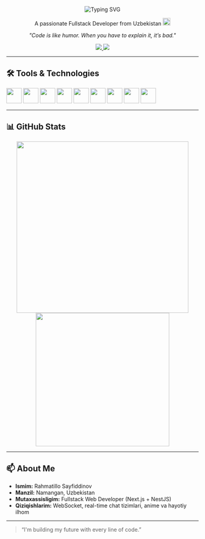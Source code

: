 <p align="center">
    <img src="https://readme-typing-svg.herokuapp.com?font=Fira+Code&size=28&pause=1000&center=true&vCenter=true&color=F75C19&width=500&lines=Hi+I'm+Rahmatillo+(Butcher)" alt="Typing SVG" />
  </p>
  
  <p align="center">
    A passionate Fullstack Developer from Uzbekistan <img src="https://twemoji.maxcdn.com/v/latest/72x72/1f1fa-1f1ff.png" width="20"/>
  </p>
  
  <p align="center">
    <em>"Code is like humor. When you have to explain it, it’s bad."</em>
  </p>
  
  <p align="center">
    <a href="mailto:ismoilsayfiddinov06@gmail.com">
      <img src="https://img.shields.io/badge/Gmail-D14836?style=for-the-badge&logo=gmail&logoColor=white"/>
    </a>
    <a href="https://butcher4.uz" target="_blank">
      <img src="https://img.shields.io/badge/Portfolio-E94E32?style=for-the-badge&logo=web&logoColor=white"/>
    </a>
  </p>
  
  ---
  
  ## 🛠️ Tools & Technologies
  
  <p align="left">
    <img src="https://cdn.jsdelivr.net/gh/devicons/devicon/icons/javascript/javascript-original.svg" width="40" />
    <img src="https://cdn.jsdelivr.net/gh/devicons/devicon/icons/typescript/typescript-original.svg" width="40" />
    <img src="https://cdn.jsdelivr.net/gh/devicons/devicon/icons/react/react-original.svg" width="40" />
    <img src="https://cdn.jsdelivr.net/gh/devicons/devicon/icons/nodejs/nodejs-plain.svg" width="40" />
    <img src="https://cdn.jsdelivr.net/gh/devicons/devicon/icons/nextjs/nextjs-original.svg" width="40" />
    <img src="https://cdn.jsdelivr.net/gh/devicons/devicon/icons/nestjs/nestjs-original.svg" width="40" />
    <img src="https://cdn.jsdelivr.net/gh/devicons/devicon/icons/postgresql/postgresql-original.svg" width="40" />
    <img src="https://cdn.jsdelivr.net/gh/devicons/devicon/icons/git/git-original.svg" width="40" />
    <img src="https://cdn.jsdelivr.net/gh/devicons/devicon/icons/github/github-original.svg" width="40" />
  </p>
  
  ---
  
  ## 📊 GitHub Stats
  
  <p align="center">
    <img src="https://github-readme-stats.vercel.app/api?username=rahmatillo9&show_icons=true&theme=radical" width="450"/>
    <img src="https://github-readme-stats.vercel.app/api/top-langs/?username=rahmatillo9&layout=compact&theme=radical" width="350"/>
  </p>
  
  ---
  
  ## 📫 About Me
  
  - **Ismim:** Rahmatillo Sayfiddinov  
  - **Manzil:** Namangan, Uzbekistan  
  - **Mutaxassisligim:** Fullstack Web Developer (Next.js + NestJS)  
  - **Qiziqishlarim:** WebSocket, real-time chat tizimlari, anime va hayotiy ilhom
  
  ---
  
  > “I'm building my future with every line of code.”
  
